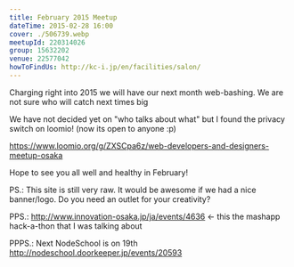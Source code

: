 ```yaml
---
title: February 2015 Meetup
dateTime: 2015-02-28 16:00
cover: ./506739.webp
meetupId: 220314026
group: 15632202
venue: 22577042
howToFindUs: http://kc-i.jp/en/facilities/salon/
---
```


Charging right into 2015 we will have our next month web-bashing. We are not sure who will catch next times big

We have not decided yet on "who talks about what" but I found the privacy switch on loomio! (now its open to anyone :p)

https://www.loomio.org/g/ZXSCpa6z/web-developers-and-designers-meetup-osaka

Hope to see you all well and healthy in February!

PS.: This site is still very raw. It would be awesome if we had a nice banner/logo. Do you need an outlet for your creativity?

PPS.: http://www.innovation-osaka.jp/ja/events/4636 <- this the mashapp hack-a-thon that I was talking about

PPPS.: Next NodeSchool is on 19th http://nodeschool.doorkeeper.jp/events/20593
